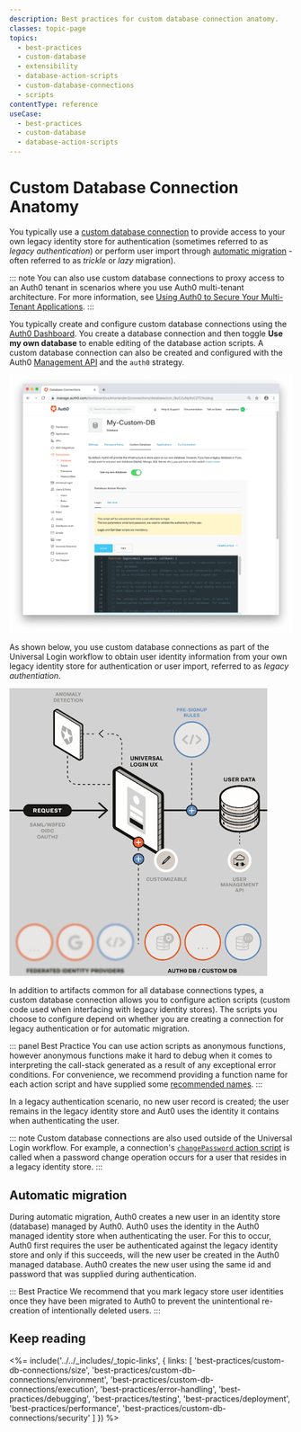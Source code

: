 ```yaml
---
description: Best practices for custom database connection anatomy.
classes: topic-page
topics:
  - best-practices
  - custom-database
  - extensibility
  - database-action-scripts
  - custom-database-connections
  - scripts
contentType: reference
useCase:
  - best-practices
  - custom-database
  - database-action-scripts
---
```

# Custom Database Connection Anatomy

You typically use a [custom database connection](/connections/database/custom-db) to provide access to your own legacy identity store for authentication (sometimes referred to as *legacy authentication*) or perform user import through [automatic migration](//users/guides/configure-automatic-migration) - often referred to as *trickle* or *lazy* migration).

::: note
You can also use custom database connections to proxy access to an Auth0 tenant in scenarios where you use Auth0 multi-tenant architecture. For more information, see [Using Auth0 to Secure Your Multi-Tenant Applications](/design/using-auth0-with-multi-tenant-apps). 
:::

You typically create and configure custom database connections using the [Auth0 Dashboard](/connections/database/custom-db/create-db-connection#step-1-create-and-configure-a-custom-database-connection). You create a database connection and then toggle **Use my own database** to enable editing of the database action scripts. A custom database connection can also be created and configured with the Auth0 [Management API](/api/management/v2#!/Connections/post_connections) and the `auth0` strategy. 

![Enable Use Own Database Option](/media/articles/dashboard/connections/database/connections-db-settings-custom-1.png)

As shown below, you use custom database connections as part of the Universal Login workflow to obtain user identity information from your own legacy identity store for authentication or user import, referred to as *legacy authentiation*.

![Custom Database Connections Flow](/media/articles/connections/database/custom-database-connections.png)

In addition to artifacts common for all database connections types, a custom database connection allows you to configure action scripts (custom code used when interfacing with legacy identity stores). The scripts you choose to configure depend on whether you are creating a connection for legacy authentication or for automatic migration. 

::: panel Best Practice
You can use action scripts as anonymous functions, however anonymous functions make it hard to debug when it comes to interpreting the call-stack generated as a result of any exceptional error conditions. For convenience, we recommend providing a function name for each action script and have supplied some [recommended names](/best-practices/custom-db-connections/exeution#recommended-script-names).
:::

In a legacy authentication scenario, no new user record is created; the user remains in the legacy identity store and Aut0 uses the identity it contains when authenticating the user.

::: note
Custom database connections are also used outside of the Universal Login workflow. For example, a connection's [`changePassword` action script](#change-password) is called when a password change operation occurs for a user that resides in a legacy identity store.
:::

## Automatic migration

During automatic migration, Auth0 creates a new user in an identity store (database) managed by Auth0. Auth0 uses the identity in the Auth0 managed identity store when authenticating the user. For this to occur, Auth0 first requires the user be authenticated against the legacy identity store and only if this succeeds, will the new user be created in the Auth0 managed database. Auth0 creates the new user using the same id and password that was supplied during authentication. 

::: Best Practice
We recommend that you mark legacy store user identities once they have been migrated to Auth0 to prevent the unintentional re-creation of intentionally deleted users.
:::

## Keep reading

<%= include('../../_includes/_topic-links', { links: [
  'best-practices/custom-db-connections/size',
  'best-practices/custom-db-connections/environment',
  'best-practices/custom-db-connections/execution',
  'best-practices/error-handling',
  'best-practices/debugging',
  'best-practices/testing',
  'best-practices/deployment',
  'best-practices/performance',
  'best-practices/custom-db-connections/security'
] }) %>
